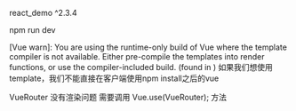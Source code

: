 
react_demo ^2.3.4

npm run dev

[Vue warn]: You are using the runtime-only build of Vue where the template compiler is not available. Either pre-compile the templates into render functions, or use the compiler-included build.
    (found in <Root>)
如果我们想使用template，我们不能直接在客户端使用npm install之后的vue

VueRouter 没有渲染问题  需要调用 Vue.use(VueRouter); 方法
